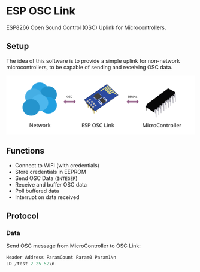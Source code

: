 # ESP OSC Link
ESP8266 Open Sound Control (OSC) Uplink for Microcontrollers.

## Setup
The idea of this software is to provide a simple uplink for non-network microcontrollers, to be capable of sending and receiving OSC data.

![Setup](images/setup.svg)

## Functions
- Connect to WIFI (with credentials)
- Store credentials in EEPROM
- Send OSC Data (`INTEGER`)
- Receive and buffer OSC data
- Poll buffered data
- Interrupt on data received


## Protocol


### Data
Send OSC message from MicroController to OSC Link:

```java
Header Address ParamCount Param0 Param1\n
LD /test 2 25 52\n
```